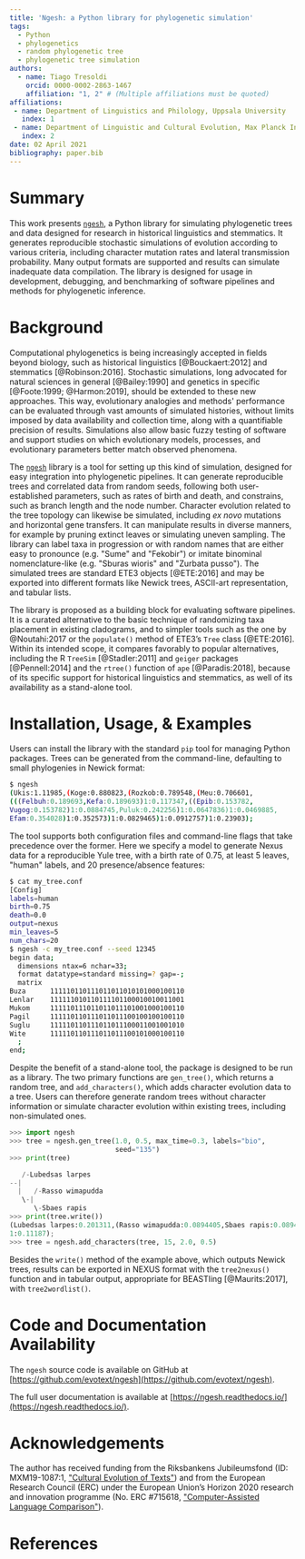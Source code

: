 ```yaml
---
title: 'Ngesh: a Python library for phylogenetic simulation'
tags:
  - Python
  - phylogenetics
  - random phylogenetic tree
  - phylogenetic tree simulation
authors:
  - name: Tiago Tresoldi
    orcid: 0000-0002-2863-1467
    affiliation: "1, 2" # (Multiple affiliations must be quoted)
affiliations:
 - name: Department of Linguistics and Philology, Uppsala University
   index: 1
 - name: Department of Linguistic and Cultural Evolution, Max Planck Institute for the Science of Human History
   index: 2
date: 02 April 2021
bibliography: paper.bib
---
```


# Summary

This work presents [`ngesh`](https://pypi.org/project/ngesh/), a Python library for simulating phylogenetic trees and
data designed for research in historical linguistics and stemmatics.
It generates reproducible stochastic simulations of evolution according to various criteria, including character mutation rates and lateral transmission probability. Many output formats are
supported and results can simulate inadequate data compilation. The library is designed for usage in development, debugging, and benchmarking of software pipelines and methods for phylogenetic inference.

# Background

Computational phylogenetics is being increasingly accepted in fields beyond biology, such as historical linguistics [@Bouckaert:2012] and stemmatics [@Robinson:2016].
Stochastic simulations, long advocated for natural sciences in general [@Bailey:1990] and
genetics in specific [@Foote:1999; @Harmon:2019], should be extended to these new approaches.
This way, evolutionary analogies and methods' performance can be
evaluated through vast amounts of simulated histories, without limits imposed by
data availability and collection time, along with a quantifiable precision of results.
Simulations also allow basic fuzzy testing of software and
support studies on which evolutionary models, processes, and evolutionary parameters
better match observed phenomena.

The [`ngesh`](https://pypi.org/project/ngesh/) library is a tool
for setting up this kind of simulation, designed for easy
integration into phylogenetic pipelines. It can generate reproducible trees and
correlated data from random seeds, following both user-established parameters,
such as rates of birth and death, and constrains, such as branch
length and the node number. Character evolution related to the
tree topology can likewise be simulated, including *ex novo* mutations and
horizontal gene transfers. It can manipulate results in diverse
manners, for example by pruning extinct leaves or simulating uneven sampling. The
library can label taxa in progression or with random names
that are either easy to pronounce (e.g. "Sume" and "Fekobir") or
imitate binominal nomenclature-like (e.g. "Sburas wioris" and "Zurbata pusso").
The simulated trees are standard ETE3 objects [@ETE:2016] and may
be exported into different formats like Newick trees, ASCII-art representation,
and tabular lists.

The library is proposed as a building block for evaluating software pipelines.
It is a curated alternative to the basic technique of randomizing taxa
placement in existing cladograms, and to simpler tools such as the one by
@Noutahi:2017 or the `populate()` method of ETE3’s `Tree`
class [@ETE:2016]. Within its intended scope, it compares favorably to
popular alternatives, including the R `TreeSim` [@Stadler:2011] and `geiger`
packages [@Pennell:2014] and the `rtree()` function of `ape` [@Paradis:2018], because of
its specific support for historical linguistics and stemmatics,
as well of its availability as a stand-alone tool.

# Installation, Usage, & Examples

Users can install the library with the standard `pip` tool for managing Python packages. Trees can be generated from the command-line, defaulting to small phylogenies in Newick format:

```bash
$ ngesh
(Ukis:1.11985,(Koge:0.880823,(Rozkob:0.789548,(Meu:0.706601,
(((Felbuh:0.189693,Kefa:0.189693)1:0.117347,((Epib:0.153782,
Vugog:0.153782)1:0.0884745,Puluk:0.242256)1:0.0647836)1:0.0469885,
Efam:0.354028)1:0.352573)1:0.0829465)1:0.0912757)1:0.23903);
```

The tool supports both configuration files and command-line flags
that take precedence over the former. Here we specify a model to generate Nexus data
for a reproducible Yule tree, with a birth rate of 0.75, at least 5 leaves,
"human" labels, and 20 presence/absence features:

```bash
$ cat my_tree.conf
[Config]
labels=human
birth=0.75
death=0.0
output=nexus
min_leaves=5
num_chars=20
$ ngesh -c my_tree.conf --seed 12345
begin data;
  dimensions ntax=6 nchar=33;
  format datatype=standard missing=? gap=-;
  matrix
Buza      111110110111011011010101000100110
Lenlar    111111010110111101100010010011001
Mukom     111110111011011011101001000100110
Pagil     111110110111011011100100100100110
Suglu     111110110111011011100011001001010
Wite      111110110111011011100101000100110
  ;
end;
```

Despite the benefit of a stand-alone tool, the package is designed to be run as a library.
The two primary functions are `gen_tree()`, which returns a random tree, and
`add_characters()`, which adds character evolution data to a tree. Users can therefore generate random trees without character information or simulate character evolution within existing trees, including non-simulated ones.

```python
>>> import ngesh
>>> tree = ngesh.gen_tree(1.0, 0.5, max_time=0.3, labels="bio",
                          seed="135")
>>> print(tree)

   /-Lubedsas larpes
--|
  |   /-Rasso wimapudda
   \-|
      \-Sbaes rapis
>>> print(tree.write())
(Lubedsas larpes:0.201311,(Rasso wimapudda:0.0894405,Sbaes rapis:0.0894405)
1:0.11187);
>>> tree = ngesh.add_characters(tree, 15, 2.0, 0.5)
```

Besides the `write()` method of the example above, which outputs Newick trees, results can be exported in NEXUS format with the `tree2nexus()` function and in tabular output, appropriate for BEASTling [@Maurits:2017], with `tree2wordlist()`.

# Code and Documentation Availability

The `ngesh` source code is available on GitHub at [https://github.com/evotext/ngesh](https://github.com/evotext/ngesh).

The full user documentation is available at [https://ngesh.readthedocs.io/](https://ngesh.readthedocs.io/).

# Acknowledgements

The author has received funding from the Riksbankens Jubileumsfond
(ID: MXM19-1087:1, ["Cultural Evolution of Texts"](https://www.rj.se/en/anslag/2019/cultural-evolution-of-texts/))
and from the European Research Council (ERC) under the European
Union’s Horizon 2020 research and innovation programme
(No. ERC #715618, ["Computer-Assisted Language Comparison"](https://digling.org/calc/)).

# References
